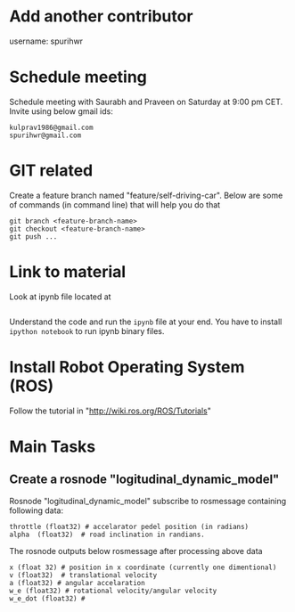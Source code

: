 # Add another contributor
username: spurihwr

# Schedule meeting
Schedule meeting with Saurabh and Praveen on Saturday at 9:00 pm CET.
Invite using below gmail ids:

```
kulprav1986@gmail.com
spurihwr@gmail.com
```

# GIT related
Create a feature branch named "feature/self-driving-car". Below are some of commands (in command line) that will help you do that
```
git branch <feature-branch-name>
git checkout <feature-branch-name>
git push ...
```

# Link to material
Look at ipynb file located at 
```https://github.com/Vinohith/Self_Driving_Car_specialization/blob/master/Introduction_to_Self-Driving_Cars/Week_4/Longitudinal_Vehicle_Model.ipynb
```
Understand the code and run the `ipynb` file at your end. You have to install `ipython notebook` to run ipynb binary files.


# Install Robot Operating System (ROS)
Follow the tutorial in "http://wiki.ros.org/ROS/Tutorials"

# Main Tasks

## Create a rosnode "logitudinal_dynamic_model"

Rosnode "logitudinal_dynamic_model" subscribe to rosmessage containing following data:
```
throttle (float32) # accelarator pedel position (in radians)
alpha  (float32)  # road inclination in randians.
```
The rosnode outputs below rosmessage after processing above data
```
x (float 32) # position in x coordinate (currently one dimentional)
v (float32)  # translational velocity
a (float32) # angular accelaration
w_e (float32) # rotational velocity/angular velocity
w_e_dot (float32) # 